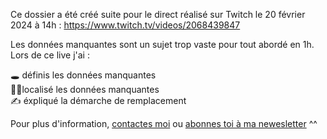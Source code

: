 Ce dossier a été créé suite pour le direct réalisé sur Twitch le 20 février 2024 à 14h : https://www.twitch.tv/videos/2068439847    

Les données manquantes sont un sujet trop vaste pour tout abordé en 1h. Lors de ce live j'ai :   
  
🕳 définis les données manquantes  
😶‍🌫localisé les données manquantes  
✍️ éxpliqué la démarche de remplacement  

Pour plus d'information, [contactes moi](mailto:marie.vaugoyeau@gmail.com) ou [abonnes toi à ma newesletter](https://d1154691.sibforms.com/serve/MUIEAPndH0F66_TPflUUviv2fpniq83Hv6-_YISQRmnjaciWx7TaJF4D1KmmXljaDxhKAg3ITx84w6HAf3Vd3skQC_UvYN2amOIqT9n3x-MmIwEZowoWwp3Ga5QzA2mHRr9e-l77Drmw0GPb5Q0IfzqqD6cebiy0MdN_ReSIDLRMQ2qYZSDtQiJUf9YTtXI4-JJ_VPRs_k31kSh8) ^^  